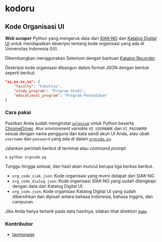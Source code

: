 # kodoru

## Kode Organisasi UI

***Web scraper*** Python yang mengeruk data dari [SIAK-NG][siak-ng] dan
[Katalog Digital UI][dialog] untuk mendapatkan deskripsi tentang
kode organisasi yang ada di Universitas Indonesia (UI).

Dikembangkan menggunakan Selenium dengan bantuan [Katalon Recorder][katalon].

Deskripsi kode organisasi dibangun dalam format JSON dengan bentuk
seperti berikut.

```json
"xx.xx.xx.xx": {
    "faculty": "Fakultas",
    "study_program": "Program Studi",
    "educational_program": "Program Pendidikan"
}
```

### Cara pakai

Pastikan Anda sudah menginstal [`selenium`][selenium] untuk Python
beserta [ChromeDriver][chromedriver].
Atur *environment variable* `UI_USERNAME` dan `UI_PASSWORD` sesuai
dengan nama pengguna dan kata sandi akun UI Anda, atau ubah
`username` dan `password` yang ada di dalam [`orgcode.py`][orgcode].

Jalankan perintah berikut di terminal atau *command prompt*.

```shell
$ python orgcode.py
```

Tunggu hingga selesai, dan hasil akan muncul berupa tiga berkas berikut.

- `org_code_siak.json`: Kode organisasi yang murni didapat dari SIAK-NG.
- `org_code_dialog.json`: Kode organisasi SIAK-NG yang sudah dilengkapi
  dengan data dari Katalog Digital UI.
- `org_code.json`: Kode organisasi Katalog Digital UI yang sudah
  dibersihkan dan dipisah antara bahasa Indonesia, bahasa Inggris,
  dan campuran.

Jika Anda hanya tertarik pada data hasilnya, silakan lihat direktori
[`dump`][dump].

### Kontributor

- [laymonage][laymonage]

[siak-ng]: https://academic.ui.ac.id
[dialog]: https://dialog.ui.ac.id
[katalon]: https://chrome.google.com/webstore/detail/katalon-recorder-selenium/ljdobmomdgdljniojadhoplhkpialdid
[selenium]: https://pypi.org/project/selenium
[chromedriver]: http://chromedriver.chromium.org
[orgcode]: orgcode.py#L44
[dump]: dump/
[laymonage]: https://github.com/laymonage

